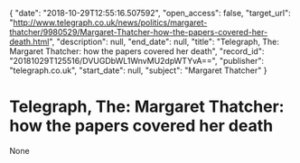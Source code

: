 {
  "date": "2018-10-29T12:55:16.507592", 
  "open_access": false, 
  "target_url": "http://www.telegraph.co.uk/news/politics/margaret-thatcher/9980529/Margaret-Thatcher-how-the-papers-covered-her-death.html", 
  "description": null, 
  "end_date": null, 
  "title": "Telegraph, The: Margaret Thatcher: how the papers covered her death", 
  "record_id": "20181029T125516/DVUGDbWL1WnvMU2dpWTYvA==", 
  "publisher": "telegraph.co.uk", 
  "start_date": null, 
  "subject": "Margaret Thatcher"
}

# Telegraph, The: Margaret Thatcher: how the papers covered her death

None